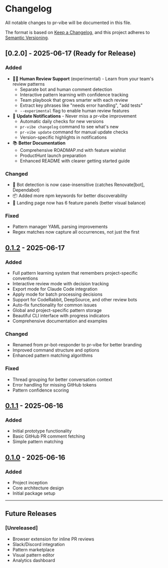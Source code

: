 # Changelog

All notable changes to pr-vibe will be documented in this file.

The format is based on [Keep a Changelog](https://keepachangelog.com/en/1.0.0/),
and this project adheres to [Semantic Versioning](https://semver.org/spec/v2.0.0.html).

## [0.2.0] - 2025-06-17 (Ready for Release)

### Added
- 🧑‍💻 **Human Review Support** (experimental) - Learn from your team's review patterns
  - Separate bot and human comment detection
  - Interactive pattern learning with confidence tracking
  - Team playbook that grows smarter with each review
  - Extract key phrases like "needs error handling", "add tests"
  - `--experimental` flag to enable human review features
- 🔔 **Update Notifications** - Never miss a pr-vibe improvement
  - Automatic daily checks for new versions
  - `pr-vibe changelog` command to see what's new
  - `pr-vibe update` command for manual update checks
  - Version-specific highlights in notifications
- 📚 **Better Documentation**
  - Comprehensive ROADMAP.md with feature wishlist
  - ProductHunt launch preparation
  - Enhanced README with clearer getting started guide

### Changed
- 🐛 Bot detection is now case-insensitive (catches Renovate[bot], Dependabot)
- 📦 Added more npm keywords for better discoverability
- 🎨 Landing page now has 6 feature panels (better visual balance)

### Fixed
- Pattern manager YAML parsing improvements
- Regex matches now capture all occurrences, not just the first

## [0.1.2] - 2025-06-17

### Added
- Full pattern learning system that remembers project-specific conventions
- Interactive review mode with decision tracking
- Export mode for Claude Code integration
- Apply mode for batch processing decisions
- Support for CodeRabbit, DeepSource, and other review bots
- Auto-fix functionality for common issues
- Global and project-specific pattern storage
- Beautiful CLI interface with progress indicators
- Comprehensive documentation and examples

### Changed
- Renamed from pr-bot-responder to pr-vibe for better branding
- Improved command structure and options
- Enhanced pattern matching algorithms

### Fixed
- Thread grouping for better conversation context
- Error handling for missing GitHub tokens
- Pattern confidence scoring

## [0.1.1] - 2025-06-16

### Added
- Initial prototype functionality
- Basic GitHub PR comment fetching
- Simple pattern matching

## [0.1.0] - 2025-06-16

### Added
- Project inception
- Core architecture design
- Initial package setup

---

## Future Releases

### [Unreleased]
- Browser extension for inline PR reviews
- Slack/Discord integration
- Pattern marketplace
- Visual pattern editor
- Analytics dashboard

[0.1.2]: https://github.com/stroupaloop/pr-vibe/releases/tag/v0.1.2
[0.1.1]: https://github.com/stroupaloop/pr-vibe/releases/tag/v0.1.1
[0.1.0]: https://github.com/stroupaloop/pr-vibe/releases/tag/v0.1.0